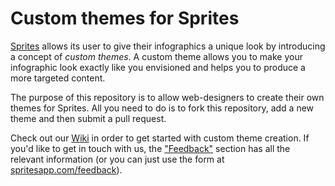 Custom themes for Sprites
=========================

[Sprites](https://spritesapp.com) allows its user to give their infographics a unique look by introducing a concept of _custom themes_. A custom theme allows you to make your infographic look exactly like you envisioned and helps you to produce a more targeted content.

The purpose of this repository is to allow web-designers to create their own themes for Sprites. All you need to do is to fork this repository, add a new theme and then submit a pull request.

Check out our [Wiki](https://github.com/spritesapp/sprites-themes/wiki/Introduction) in order to get started with custom theme creation. If you'd like to get in touch with us, the ["Feedback"](https://github.com/spritesapp/sprites-themes/wiki/Your-feedback) section has all the relevant information (or you can just use the form at [spritesapp.com/feedback](https://spritesapp.com/feedback)).
